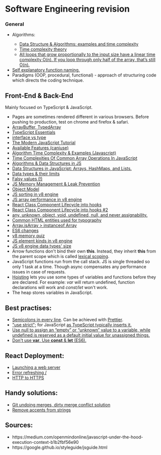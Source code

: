 # Software Engineering revision

### General

<ul>
    <li>Algorithms:</li>
    <ul>
        <li>
            <a href='https://github.com/skjha1/Data-Structure-Algorithm-Programs'>Data Structure & Algorithms: examples and time complexity</a>
        </li>
        <li>
            <a href='https://en.wikipedia.org/wiki/Time_complexity'>Time complexity theory</a>
        </li>
        <li>
            <a href='https://adrianmejia.com/how-to-find-time-complexity-of-an-algorithm-code-big-o-notation/'>All loops that grow proportionally to the input size have a linear time complexity O(n). If you loop through only half of the array, that’s still O(n).</a>
        </li>
    </ul>
    <li>
        <a href="https://javascript.info/function-basics#function-naming">Self explanatory function naming.</a>
    </li>
    <li>Paradigms (OOP, procedural, functional) - approach of structuring code which directs the coding technique.</li>

</ul>

## Front-End & Back-End

<p>Mainly focused on TypeScript & JavaScript.</i></p>
<ul>
    <li>Pages are sometimes rendered different in various browsers. Before pushing to production, test on chrome and firefox & safari.</li>
    <li>
        <a href="https://javascript.info/arraybuffer-binary-arrays">ArrayBuffer, TypedArray </a>
    </li>
    <li>
        <a href="https://github.com/krzkaczor/ts-essentials">TypeScript Essentials</a>
    </li>
    <li>
        <a href="https://medium.com/@martin_hotell/interface-vs-type-alias-in-typescript-2-7-2a8f1777af4c">interface vs type</a>
    </li>
    <li>
        <a href="https://javascript.info/">The Modern JavaScript Tutorial</a>
    </li>
    <li>
        <a href="https://caniuse.com">Available Features (caniuse)</a>
    </li>
    <li>
        <a href='https://www.jenniferbland.com/time-complexity-analysis-in-javascript/'>Algorithm Time Complexity & Examples (Javascript)</a> 
    </li>    
    <li>
        <a href='https://medium.com/@ashfaqueahsan61/time-complexities-of-common-array-operations-in-javascript-c11a6a65a168'>Time Complexities Of Common Array Operations In JavaScript</a>
    </li>
    <li>
        <a href="https://github.com/trekhleb/javascript-algorithms">Algorithms & Data Structures in JS</a>
    </li>
    <li>
        <a href='https://adrianmejia.com/data-structures-time-complexity-for-beginners-arrays-hashmaps-linked-lists-stacks-queues-tutorial/'>Data Structures in JavaScript: Arrays, HashMaps, and Lists.</a>
    </li>
    <li>
        <a href="https://developer.mozilla.org/en-US/docs/Web/JavaScript/Data_structures">Data types & their limits</a>
    </li>
    <li>
        <a href="https://developer.mozilla.org/en-US/docs/Glossary/Falsy">Falsy values (!)</a>
    </li>            
    <li>
        <a href="https://blog.sessionstack.com/how-javascript-works-memory-management-how-to-handle-4-common-memory-leaks-3f28b94cfbec">JS Memory Management & Leak Prevention
    </li>
    <li>
        <a href="https://developer.mozilla.org/en-US/docs/Web/JavaScript/Guide/Details_of_the_Object_Model">Object Model</a>
    </li>
    <li>
        <a href="https://v8.dev/blog/array-sort">JS sorting in v8 engine</a>
    </li>
    <li>
        <a href="https://firstclassjs.com/under-the-hood-arrays-in-js/">JS array performance in v8 engine</a>
    </li>
    <li>
        <a href="https://stackoverflow.com/questions/53464595/how-to-use-componentwillmount-in-react-hooks/62701724#62701724">React Class Component Lifecycle into hooks</a>
    </li>
    <li>
        <a href="https://stackoverflow.com/a/55768105">React Class Component Lifecycle into hooks #2</a>
    </li>
    <li>
         <a href='https://www.typescriptlang.org/docs/handbook/type-compatibility.html#any-unknown-object-void-undefined-null-and-never-assignability'>any, unknown, object, void, undefined, null, and never assignability.</a>
    </li>
    <li>
        <a href='https://www.w3.org/wiki/Common_HTML_entities_used_for_typography'>
            Common HTML entities used for typography
        </a>
    </li>
    <li>
        <a href='https://stackoverflow.com/a/22289982'>
            Array.isArray > instanceof Array
        </a>
    </li>
    <li>
        <a href="https://github.com/lukehoban/es6features">ES6 changes</a>
    </li>
    <li>
        <a href="https://www.mattzeunert.com/2018/01/25/v8-javascript-memory-quiz.html">v8 memory quiz</a>
    </li>
    <li>
        <a href="https://v8.dev/blog/elements-kinds">JS element kinds in v8 engine</a>
    </li>
    <li>
        <a href="https://www.mattzeunert.com/2016/07/24/javascript-array-object-sizes.html">JS v8 engine data types' size</a>
    </li>
    <li>
        Arrow functions don't bind their own <b>this</b>. Instead, they inherit <b>this</b> from the parent scope which is called <a href='https://stackoverflow.com/a/1047491'>lexical scoping</a>.
    </li>
    <li>
        JavaScript functions run from the call stack. JS is single threaded so only 1 task at a time. Though async compensates any performance issues in case of requests.
    </li>
    <li>
        <a href='https://developer.mozilla.org/en-US/docs/Glossary/Hoisting'>Hoisting</a> lets you use some types of variables and functions before they are declared. For example: <i>var</i> will return undefined, function declarations will work and <i>const/let</i> won't work. 
    </li>
    <li>
        The heap stores variables in JavaScript.
    </li>
</ul>

## Best practises:

<ul>
<li>
<a href='https://javascript.info/structure#semicolon'>Semicolons in every line</a>. Can be achieved with <a href="https://prettier.io/">Prettier</a>.
</li>
<li>
<a href='https://javascript.info/strict-mode'>"use strict";</a> for JavaScript <a href='https://stackoverflow.com/a/31392947'>as TypeScript typically inserts it.</a>
</li>
<li>
<a href='https://javascript.info/types#the-undefined-value'>Use null to assign an “empty” or “unknown” value to a variable, while undefined is reserved as a default initial value for unassigned things.</a>
</li>
<li>
<a href="https://medium.com/@codingsam/awesome-javascript-no-more-var-working-title-999428999994">Don't use <b>var</b>. Use <b>const</b> & <b>let</b> (ES6).</a>
</li>
</ul>

## React Deployment:

- [Launching a web server](https://medium.com/@timmykko/deploying-create-react-app-with-nginx-and-ubuntu-e6fe83c5e9e7)
- [Error refreshing /](https://ui.dev/react-router-cannot-get-url-refresh/)
- [HTTP to HTTPS](https://serversforhackers.com/c/redirect-http-to-https-nginx)

## Handy solutions:
- [Git undoing merges, dirty merge conflict solution](https://stackoverflow.com/a/2389423)
- [Remove accents from strings](https://npm.io/package/remove-accents)

## Sources:
<ul>
    <li>https://medium.com/openmindonline/javascript-under-the-hood-execution-context-b1b2fbf56e90</li>
    <li>https://google.github.io/styleguide/jsguide.html</li>
</ul>
